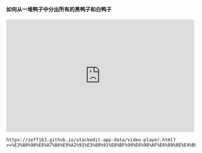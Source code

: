 #### 如何从一堆鸭子中分出所有的黑鸭子和白鸭子  
<iframe 
src="https://zeff163.github.io/stackedit-app-data/video-player.html?v=%E3%80%90%E8%A7%86%E9%A2%91%E3%80%91%E8%BF%99%E6%98%AF%E6%80%8E%E4%B9%88%E5%81%9A%E5%88%B0%E7%9A%84%E3%80%90%E5%85%A8%E5%A1%94%E6%9C%BA%E7%AE%B1%E5%90%A7%E3%80%91_%E7%99%BE%E5%BA%A6%E8%B4%B4%E5%90%A7.mp4" 
scrolling="no" 
border="0" 
frameborder="no" 
framespacing="0" 
allowfullscreen="true" 
height=300 
width=500> 
</iframe>

```
https://zeff163.github.io/stackedit-app-data/video-player.html?v=%E3%80%90%E8%A7%86%E9%A2%91%E3%80%91%E8%BF%99%E6%98%AF%E6%80%8E%E4%B9%88%E5%81%9A%E5%88%B0%E7%9A%84%E3%80%90%E5%85%A8%E5%A1%94%E6%9C%BA%E7%AE%B1%E5%90%A7%E3%80%91_%E7%99%BE%E5%BA%A6%E8%B4%B4%E5%90%A7.mp4
```


<!--stackedit_data:
eyJoaXN0b3J5IjpbMzgwMDg5NzYyLDE4ODg4ODc4MjQsMTA4MD
c1MDE0MiwtMjEyNDkyNDY2OCwtMTk4OTU0NjA4OSw3Mzc1NzM4
ODAsMjExMjcwMjQyMCwtMTIzMjc2MjI3NCwyMTAwNTIzNzkyLD
E5MzA2MDQxMzgsMTY0NjIzNzE0Ml19
-->